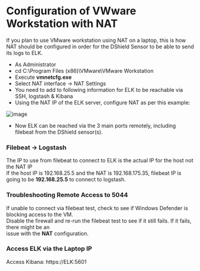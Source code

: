 # Configuration of VWware Workstation with NAT
If you plan to use VMware workstation using NAT on a laptop, this is how NAT should be configured in order for the DShield Sensor to be able to send its logs to ELK.<br>

- As Administrator<br>
- cd C:\Program Files (x86)\VMware\VMware Workstation<br>
- Execute **vmnetcfg.exe**<br>
- Select NAT interface -> NAT Settings
- You need to add to following information for ELK to be reachable via SSH, logstash & Kibana
- Using the NAT IP of the ELK server, configure NAT as per this example:

![image](https://github.com/bruneaug/DShield-SIEM/assets/48228401/5f8d7452-d77b-4f07-b2af-fa7b0f2482aa)

- Now ELK can be reached via the 3 main ports remotely, including filebeat from the DShield sensor(s).<br>

### Filebeat -> Logstash
The IP to use from filebeat to connect to ELK is the actual IP for the host not the NAT IP<br>
If the host IP is 192.168.25.5 and the NAT is 192.168.175.35, filebeat IP is going to be **192.168.25.5** to connect to logstash.<br>

### Troubleshooting Remote Access to 5044
If unable to connect via filebeat test, check to see if Windows Defender is blocking access to the VM.<br>
Disable the firewall and re-run the filebeat test to see if it still fails. If it fails, there might be an <br>
issue with the **NAT** configuration.

### Access ELK via the Laptop IP
Access Kibana: https://ELK:5601
